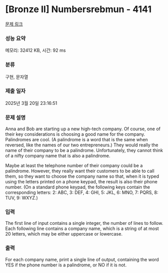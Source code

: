 # [Bronze II] Numbersrebmun - 4141 

[문제 링크](https://www.acmicpc.net/problem/4141) 

### 성능 요약

메모리: 32412 KB, 시간: 92 ms

### 분류

구현, 문자열

### 제출 일자

2025년 3월 20일 23:16:51

### 문제 설명

<p>Anna and Bob are starting up a new high-tech company. Of course, one of their key considerations is choosing a good name for the company. Palindromes are cool. (A palindrome is a word that is the same when reversed, like the names of our two entrepreneurs.) They would really the name of their company to be a palindrome. Unfortunately, they cannot think of a nifty company name that is also a palindrome.</p>

<p>Maybe at least the telephone number of their company could be a palindrome. However, they really want their customers to be able to call them, so they want to choose the company name so that, when it is typed using the letters printed on a phone keypad, the result is also their phone number. (On a standard phone keypad, the following keys contain the corresponding letters: 2: ABC, 3: DEF, 4: GHI, 5: JKL, 6: MNO, 7: PQRS, 8: TUV, 9: WXYZ.)</p>

### 입력 

 <p>The first line of input contains a single integer, the number of lines to follow. Each following line contains a company name, which is a string of at most 20 letters, which may be either uppercase or lowercase.</p>

### 출력 

 <p>For each company name, print a single line of output, containing the word YES if the phone number is a palindrome, or NO if it is not.</p>

